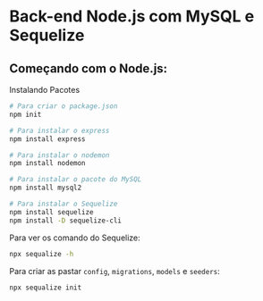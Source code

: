 # Back-end Node.js com MySQL e Sequelize

## Começando com o Node.js:
Instalando Pacotes
```bash
# Para criar o package.json
npm init

# Para instalar o express
npm install express

# Para instalar o nodemon
npm install nodemon

# Para instalar o pacote do MySQL
npm install mysql2

# Para instalar o Sequelize
npm install sequelize
npm install -D sequelize-cli
```

Para ver os comando do Sequelize:
```bash
npx sequalize -h
```

Para criar as pastar `config`, `migrations`, `models` e `seeders`:
```bash
npx sequalize init
```
